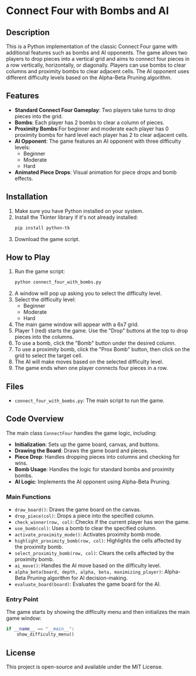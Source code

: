
# **Connect Four with Bombs and AI**

## **Description**

This is a Python implementation of the classic Connect Four game with additional features such as bombs and AI opponents. The game allows two players to drop pieces into a vertical grid and aims to connect four pieces in a row vertically, horizontally, or diagonally. Players can use bombs to clear columns and proximity bombs to clear adjacent cells. The AI opponent uses different difficulty levels based on the Alpha-Beta Pruning algorithm.

## **Features**

- **Standard Connect Four Gameplay**: Two players take turns to drop pieces into the grid.
- **Bombs**: Each player has 2 bombs to clear a column of pieces.
- **Proximity Bombs**:For beginner and moderate each player has 0 proximity bombs for hard level each player has 2 to clear adjacent cells.
- **AI Opponent**: The game features an AI opponent with three difficulty levels:
  - Beginner
  - Moderate
  - Hard
- **Animated Piece Drops**: Visual animation for piece drops and bomb effects.

## **Installation**

1. Make sure you have Python installed on your system.
2. Install the Tkinter library if it's not already installed:
   ```sh
   pip install python-tk
   ```
3. Download the game script.

## **How to Play**

1. Run the game script:
   ```sh
   python connect_four_with_bombs.py
   ```
2. A window will pop up asking you to select the difficulty level.
3. Select the difficulty level:
   - Beginner
   - Moderate
   - Hard
4. The main game window will appear with a 6x7 grid.
5. Player 1 (red) starts the game. Use the "Drop" buttons at the top to drop pieces into the columns.
6. To use a bomb, click the "Bomb" button under the desired column.
7. To use a proximity bomb, click the "Prox Bomb" button, then click on the grid to select the target cell.
8. The AI will make moves based on the selected difficulty level.
9. The game ends when one player connects four pieces in a row.

## **Files**

- `connect_four_with_bombs.py`: The main script to run the game.

## **Code Overview**

The main class `ConnectFour` handles the game logic, including:

- **Initialization**: Sets up the game board, canvas, and buttons.
- **Drawing the Board**: Draws the game board and pieces.
- **Piece Drop**: Handles dropping pieces into columns and checking for wins.
- **Bomb Usage**: Handles the logic for standard bombs and proximity bombs.
- **AI Logic**: Implements the AI opponent using Alpha-Beta Pruning.

### **Main Functions**

- `draw_board()`: Draws the game board on the canvas.
- `drop_piece(col)`: Drops a piece into the specified column.
- `check_winner(row, col)`: Checks if the current player has won the game.
- `use_bomb(col)`: Uses a bomb to clear the specified column.
- `activate_proximity_mode()`: Activates proximity bomb mode.
- `highlight_proximity_bomb(row, col)`: Highlights the cells affected by the proximity bomb.
- `select_proximity_bomb(row, col)`: Clears the cells affected by the proximity bomb.
- `ai_move()`: Handles the AI move based on the difficulty level.
- `alpha_beta(board, depth, alpha, beta, maximizing_player)`: Alpha-Beta Pruning algorithm for AI decision-making.
- `evaluate_board(board)`: Evaluates the game board for the AI.

### **Entry Point**

The game starts by showing the difficulty menu and then initializes the main game window:
```python
if __name__ == "__main__":
    show_difficulty_menu()
```

## **License**

This project is open-source and available under the MIT License.
